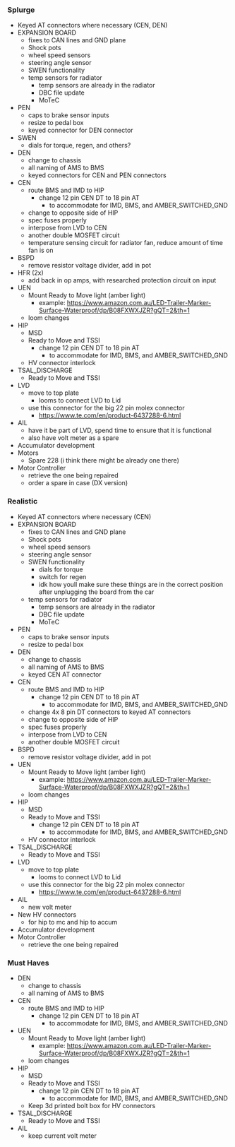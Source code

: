
### Splurge
- Keyed AT connectors where necessary (CEN, DEN)
- EXPANSION BOARD
	- fixes to CAN lines and GND plane
	- Shock pots
	- wheel speed sensors
	- steering angle sensor
	- SWEN functionality
	- temp sensors for radiator 
		- temp sensors are already in the radiator 
		- DBC file update
		- MoTeC
- PEN
	- caps to brake sensor inputs
	- resize to pedal box
	- keyed connector for DEN connector
- SWEN 
	- dials for torque, regen, and others?
- DEN
	- change to chassis
	- all naming of AMS to BMS
	- keyed connectors for CEN and PEN connectors
- CEN
	- route BMS and IMD to HIP
		- change 12 pin CEN DT to 18 pin AT
			- to accommodate for IMD, BMS, and AMBER_SWITCHED_GND
	- change to opposite side of HIP
	- spec fuses properly
	- interpose from LVD to CEN
	- another double MOSFET circuit 
	- temperature sensing circuit for radiator fan, reduce amount of time fan is on
- BSPD 
	- remove resistor voltage divider, add in pot
- HFR (2x)
	- add back in op amps, with researched protection circuit on input
- UEN
	-  Mount Ready to Move light (amber light)
		- example: https://www.amazon.com.au/LED-Trailer-Marker-Surface-Waterproof/dp/B08FXWXJZR?gQT=2&th=1
	- loom changes
- HIP 
	- MSD
	- Ready to Move and TSSI
		- change 12 pin CEN DT to 18 pin AT
			- to accommodate for IMD, BMS, and AMBER_SWITCHED_GND
	- HV connector interlock 
- TSAL_DISCHARGE
	- Ready to Move and TSSI
- LVD
	- move to top plate 
		- looms to connect LVD to Lid
	- use this connector for the big 22 pin molex connector
		- https://www.te.com/en/product-6437288-6.html
- AIL
	- have it be part of LVD, spend time to ensure that it is functional
	- also have volt meter as a spare
- Accumulator development
- Motors
	- Spare 228 (i think there might be already one there)
- Motor Controller
	- retrieve the one being repaired
	- order a spare in case (DX version)

### Realistic 
- Keyed AT connectors where necessary (CEN)
- EXPANSION BOARD
	- fixes to CAN lines and GND plane
	- Shock pots
	- wheel speed sensors
	- steering angle sensor
	- SWEN functionality
		- dials for torque
		- switch for regen
		- idk how youll make sure these things are in the correct position after unplugging the board from the car
	- temp sensors for radiator 
		- temp sensors are already in the radiator 
		- DBC file update
		- MoTeC
- PEN
	- caps to brake sensor inputs
	- resize to pedal box
- DEN
	- change to chassis
	- all naming of AMS to BMS
	- keyed CEN AT connector
- CEN
	- route BMS and IMD to HIP
		- change 12 pin CEN DT to 18 pin AT
			- to accommodate for IMD, BMS, and AMBER_SWITCHED_GND
	- change 4x 8 pin DT connectors to keyed AT connectors
	- change to opposite side of HIP
	- spec fuses properly
	- interpose from LVD to CEN
	- another double MOSFET circuit 
- BSPD 
	- remove resistor voltage divider, add in pot
- UEN
	-  Mount Ready to Move light (amber light)
		- example: https://www.amazon.com.au/LED-Trailer-Marker-Surface-Waterproof/dp/B08FXWXJZR?gQT=2&th=1
	- loom changes
- HIP 
	- MSD
	- Ready to Move and TSSI
		- change 12 pin CEN DT to 18 pin AT
			- to accommodate for IMD, BMS, and AMBER_SWITCHED_GND
	- HV connector interlock 
- TSAL_DISCHARGE
	- Ready to Move and TSSI
- LVD
	- move to top plate 
		- looms to connect LVD to Lid
	- use this connector for the big 22 pin molex connector
		- https://www.te.com/en/product-6437288-6.html
- AIL
	- new volt meter
- New HV connectors
	- for hip to mc and hip to accum
- Accumulator development
- Motor Controller
	- retrieve the one being repaired

### Must Haves
- DEN
	- change to chassis
	- all naming of AMS to BMS
- CEN
	- route BMS and IMD to HIP
		- change 12 pin CEN DT to 18 pin AT
			- to accommodate for IMD, BMS, and AMBER_SWITCHED_GND
- UEN
	-  Mount Ready to Move light (amber light)
		- example: https://www.amazon.com.au/LED-Trailer-Marker-Surface-Waterproof/dp/B08FXWXJZR?gQT=2&th=1
	- loom changes
- HIP 
	- MSD
	- Ready to Move and TSSI
		- change 12 pin CEN DT to 18 pin AT
			- to accommodate for IMD, BMS, and AMBER_SWITCHED_GND
	- Keep 3d printed bolt box for HV connectors
- TSAL_DISCHARGE
	- Ready to Move and TSSI
- AIL
	- keep current volt meter

